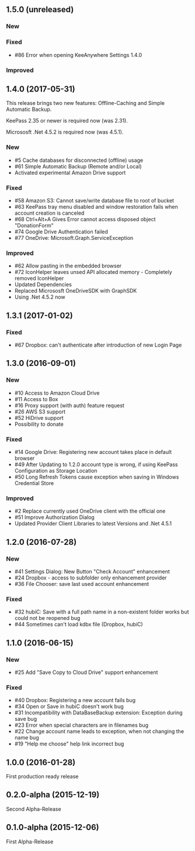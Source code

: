 ## 1.5.0 (unreleased)

### New

### Fixed

- \#86 Error when opening KeeAnywhere Settings 1.4.0

### Improved


## 1.4.0 (2017-05-31)

This release brings two new features: Offline-Caching and Simple Automatic Backup.

KeePass 2.35 or newer is required now (was 2.31).

Micrososft .Net 4.5.2 is required now (was 4.5.1).


### New

- \#5 Cache databases for disconnected (offline) usage
- \#61 Simple Automatic Backup (Remote and/or Local)
- Activated experimental Amazon Drive support

### Fixed

- \#58 Amazon S3: Cannot save/write database file to root of bucket
- \#63 KeePass tray menu disabled and window restoration fails when account creation is canceled
- \#68 Ctrl+Alt+A Gives Error cannot access disposed object "DonationForm"
- \#74 Google Drive Authentication failed
- \#77 OneDrive: Microsoft.Graph.ServiceException

### Improved

- \#62 Allow pasting in the embedded browser
- \#72 IconHelper leaves unsed API allocated memory - Completely removed IconHelper
- Updated Dependencies
- Replaced Micrososft OneDriveSDK with GraphSDK
- Using .Net 4.5.2 now


## 1.3.1 (2017-01-02)

### Fixed

- \#67 Dropbox: can't authenticate after introduction of new Login Page


## 1.3.0 (2016-09-01)

### New

- \#10 Access to Amazon Cloud Drive
- \#11 Access to Box
- \#16 Proxy support (with auth) feature request
- \#26 AWS S3 support
- \#52 HiDrive support
- Possibility to donate

### Fixed

- \#14 Google Drive: Registering new account takes place in default browser
- \#49 After Updating to 1.2.0 account type is wrong, if using KeePass Configuration as Storage Location
- \#50 Long Refresh Tokens cause exception when saving in Windows Credential Store

### Improved

- \#2 Replace currently used OneDrive client with the official one
- \#51 Improve Authorization Dialog
- Updated Provider Client Libraries to latest Versions and .Net 4.5.1


## 1.2.0 (2016-07-28)

### New

- \#41 Settings Dialog: New Button "Check Account" enhancement
- \#24 Dropbox - access to subfolder only enhancement provider
- \#36 File Chooser: save last used account enhancement

### Fixed

- \#32 hubiC: Save with a full path name in a non-existent folder works but could not be reopened bug
- \#44 Sometimes can't load kdbx file (Dropbox, hubiC)


## 1.1.0 (2016-06-15)

### New

- \#25 Add "Save Copy to Cloud Drive" support enhancement

### Fixed

- \#40 Dropbox: Registering a new account fails bug
- \#34 Open or Save in hubiC doesn't work bug
- \#31 Incompatibility with DataBaseBackup extension: Exception during save bug
- \#23 Error when special characters are in filenames bug
- \#22 Change account name leads to exception, when not changing the name bug
- \#19 "Help me choose" help link incorrect bug



## 1.0.0 (2016-01-28)

First production ready release


## 0.2.0-alpha (2015-12-19)

Second Alpha-Release


## 0.1.0-alpha (2015-12-06)

First Alpha-Release